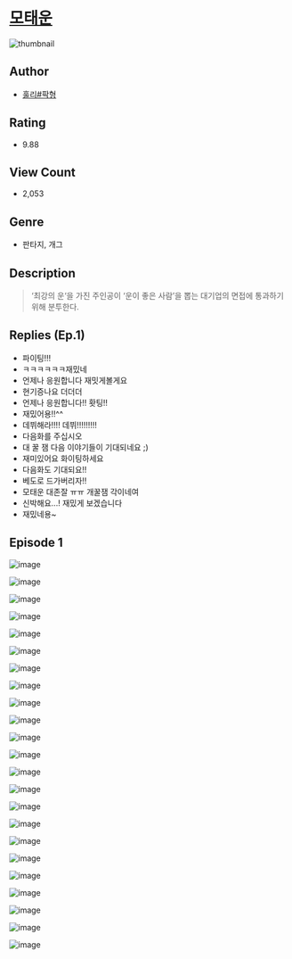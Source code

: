 # [모태운](https://comic.naver.com/challenge/list?titleId=810185)
![thumbnail](https://image-comic.pstatic.net/user_contents_data/challenge_comic/2023/05/23/252936/upload_3689404889851771192_480x623.jpeg)

## Author
- [훌리#팍형](https://comic.naver.com/artistTitle?id=252936)

## Rating
- 9.88

## View Count
- 2,053

## Genre
- 판타지, 개그

## Description
> ‘최강의 운‘을 가진 주인공이 ‘운이 좋은 사람’을 뽑는 대기업의 면접에 통과하기 위해 분투한다.

## Replies (Ep.1)
- 파이팅!!!
- ㅋㅋㅋㅋㅋㅋ재밌네
- 언제나 응원합니다 재밋게볼게요
- 현기증나요 더더더
- 언제나 응원합니다!! 홧팅!!
- 재밌어용!!^^
- 데뷔해라!!!! 데뷔!!!!!!!!!
- 다음화를 주십시오
- 대 꿀 잼 다음 이야기들이 기대되네요 ;)
- 재미있어요 화이팅하세요
- 다음화도 기대되요!!
- 베도로 드가버리자!!
- 모태운 대존잘 ㅠㅠ 개꿀잼 각이네여
- 신박해요...! 재밌게 보겠습니다
- 재밌네용~

## Episode 1
![image](https://image-comic.pstatic.net/user_contents_data/challenge_comic/2023/05/23/252936/upload_7004052222785171507.jpeg)

![image](https://image-comic.pstatic.net/user_contents_data/challenge_comic/2023/05/23/252936/upload_3835159471205998902.jpeg)

![image](https://image-comic.pstatic.net/user_contents_data/challenge_comic/2023/05/23/252936/upload_3774354266335175521.jpeg)

![image](https://image-comic.pstatic.net/user_contents_data/challenge_comic/2023/05/23/252936/upload_3689962557079237430.jpeg)

![image](https://image-comic.pstatic.net/user_contents_data/challenge_comic/2023/05/23/252936/upload_7378362075715297841.jpeg)

![image](https://image-comic.pstatic.net/user_contents_data/challenge_comic/2023/05/23/252936/upload_7090184665167050294.jpeg)

![image](https://image-comic.pstatic.net/user_contents_data/challenge_comic/2023/05/23/252936/upload_3545004936904390708.jpeg)

![image](https://image-comic.pstatic.net/user_contents_data/challenge_comic/2023/05/23/252936/upload_3618189719239211366.jpeg)

![image](https://image-comic.pstatic.net/user_contents_data/challenge_comic/2023/05/23/252936/upload_3690526593625764920.jpeg)

![image](https://image-comic.pstatic.net/user_contents_data/challenge_comic/2023/05/23/252936/upload_3847311463483466548.jpeg)

![image](https://image-comic.pstatic.net/user_contents_data/challenge_comic/2023/05/23/252936/upload_3703701835289540405.jpeg)

![image](https://image-comic.pstatic.net/user_contents_data/challenge_comic/2023/05/23/252936/upload_7076055725904311138.jpeg)

![image](https://image-comic.pstatic.net/user_contents_data/challenge_comic/2023/05/23/252936/upload_4121692180734567478.jpeg)

![image](https://image-comic.pstatic.net/user_contents_data/challenge_comic/2023/05/23/252936/upload_3546362829372338480.jpeg)

![image](https://image-comic.pstatic.net/user_contents_data/challenge_comic/2023/05/23/252936/upload_3474356010535171426.jpeg)

![image](https://image-comic.pstatic.net/user_contents_data/challenge_comic/2023/05/23/252936/upload_7306073554975864678.jpeg)

![image](https://image-comic.pstatic.net/user_contents_data/challenge_comic/2023/05/23/252936/upload_7004052016640047412.jpeg)

![image](https://image-comic.pstatic.net/user_contents_data/challenge_comic/2023/05/23/252936/upload_7220738280046278454.jpeg)

![image](https://image-comic.pstatic.net/user_contents_data/challenge_comic/2023/05/23/252936/upload_3761689189460357943.jpeg)

![image](https://image-comic.pstatic.net/user_contents_data/challenge_comic/2023/05/23/252936/upload_7089340055587219042.jpeg)

![image](https://image-comic.pstatic.net/user_contents_data/challenge_comic/2023/05/23/252936/upload_7219610382143664688.jpeg)

![image](https://image-comic.pstatic.net/user_contents_data/challenge_comic/2023/05/23/252936/upload_3703145512383820645.jpeg)

![image](https://image-comic.pstatic.net/user_contents_data/challenge_comic/2023/05/23/252936/upload_7003210005484810340.jpeg)
